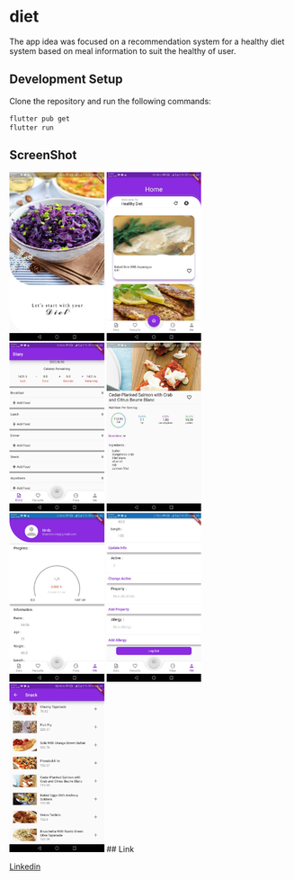# diet

The app idea was focused on a recommendation system for a healthy diet system based on meal information to suit the healthy of user.

## Development Setup
Clone the repository and run the following commands:
```
flutter pub get
flutter run
```
## ScreenShot
<img src="https://github.com/kindaKharita/diet/blob/master/assets/screenShot/splash.jpg" height="300em" />
<img src="https://github.com/kindaKharita/diet/blob/master/assets/screenShot/home.jpg" height="300em" /><img src="https://github.com/kindaKharita/diet/blob/master/assets/screenShot/diary.jpg" height="300em" />&nbsp;<img src="https://github.com/kindaKharita/diet/blob/master/assets/screenShot/food.jpg" height="300em" />&nbsp;<img src="https://github.com/kindaKharita/diet/blob/master/assets/screenShot/information1.jpg" height="300em" />&nbsp;<img src="https://github.com/kindaKharita/diet/blob/master/assets/screenShot/information2.jpg" height="300em" />&nbsp;<img src="https://github.com/kindaKharita/diet/blob/master/assets/screenShot/listOfFood.jpg" height="300em" />
## Link 

[Linkedin](https://www.linkedin.com/in/kinda-kharita-81808324a)
